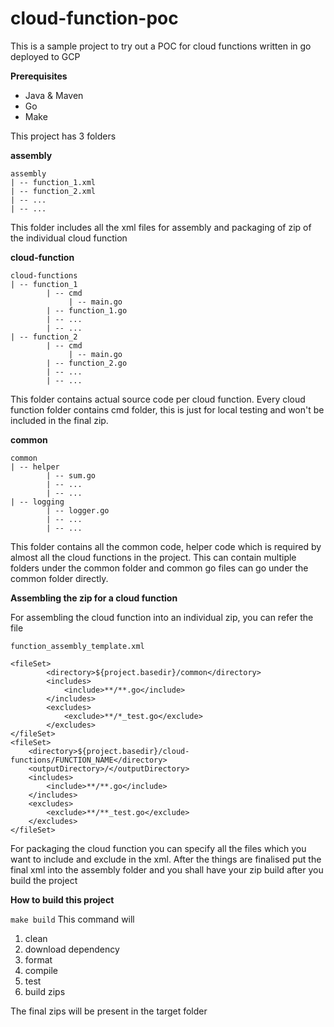 # cloud-function-poc
This is a sample project to try out a POC for cloud functions written in go deployed to GCP

**Prerequisites**

* Java & Maven
* Go
* Make

This project has 3 folders

**assembly** 

    assembly
    | -- function_1.xml 
    | -- function_2.xml
    | -- ...
    | -- ...

This folder includes all the xml files for assembly and packaging of zip of the individual cloud function


**cloud-function**

    cloud-functions
    | -- function_1
            | -- cmd
                 | -- main.go
            | -- function_1.go
            | -- ...
            | -- ...
    | -- function_2
            | -- cmd
                 | -- main.go
            | -- function_2.go
            | -- ...
            | -- ...

This folder contains actual source code per cloud function.
Every cloud function folder contains cmd folder, this is just for local testing and won't be included in the final zip. 

**common**

    common
    | -- helper
            | -- sum.go
            | -- ...
            | -- ...
    | -- logging
            | -- logger.go
            | -- ...
            | -- ...

This folder contains all the common code, helper code which is required by almost all the cloud functions in the project.
This can contain multiple folders under the common folder and common go files can go under the common folder directly.


**Assembling the zip for a cloud function**

For assembling the cloud function into an individual zip, you can refer the file

`function_assembly_template.xml`

    <fileSet>
            <directory>${project.basedir}/common</directory>
            <includes>
                <include>**/**.go</include>
            </includes>
            <excludes>
                <exclude>**/*_test.go</exclude>
            </excludes>
    </fileSet>
    <fileSet>
        <directory>${project.basedir}/cloud-functions/FUNCTION_NAME</directory>
        <outputDirectory>/</outputDirectory>
        <includes>
            <include>**/**.go</include>
        </includes>
        <excludes>
            <exclude>**/**_test.go</exclude>
        </excludes>
    </fileSet>


For packaging the cloud function you can specify all the files which you want to include and exclude in the xml. 
After the things are finalised put the final xml into the assembly folder and you shall have your zip build after you build the project


**How to build this project**

`make build`
This command will

1. clean
2. download dependency
3. format
4. compile
5. test
6. build zips

The final zips will be present in the target folder